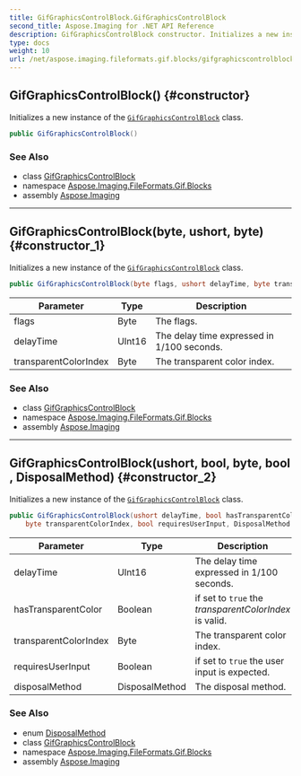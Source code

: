 ```yaml
---
title: GifGraphicsControlBlock.GifGraphicsControlBlock
second_title: Aspose.Imaging for .NET API Reference
description: GifGraphicsControlBlock constructor. Initializes a new instance of the GifGraphicsControlBlock class
type: docs
weight: 10
url: /net/aspose.imaging.fileformats.gif.blocks/gifgraphicscontrolblock/gifgraphicscontrolblock/
---
```

## GifGraphicsControlBlock() {#constructor}

Initializes a new instance of the [`GifGraphicsControlBlock`](../) class.

```csharp
public GifGraphicsControlBlock()
```

### See Also

* class [GifGraphicsControlBlock](../)
* namespace [Aspose.Imaging.FileFormats.Gif.Blocks](../../gifgraphicscontrolblock/)
* assembly [Aspose.Imaging](../../../)

---

## GifGraphicsControlBlock(byte, ushort, byte) {#constructor_1}

Initializes a new instance of the [`GifGraphicsControlBlock`](../) class.

```csharp
public GifGraphicsControlBlock(byte flags, ushort delayTime, byte transparentColorIndex)
```

| Parameter | Type | Description |
| --- | --- | --- |
| flags | Byte | The flags. |
| delayTime | UInt16 | The delay time expressed in 1/100 seconds. |
| transparentColorIndex | Byte | The transparent color index. |

### See Also

* class [GifGraphicsControlBlock](../)
* namespace [Aspose.Imaging.FileFormats.Gif.Blocks](../../gifgraphicscontrolblock/)
* assembly [Aspose.Imaging](../../../)

---

## GifGraphicsControlBlock(ushort, bool, byte, bool, DisposalMethod) {#constructor_2}

Initializes a new instance of the [`GifGraphicsControlBlock`](../) class.

```csharp
public GifGraphicsControlBlock(ushort delayTime, bool hasTransparentColor, 
    byte transparentColorIndex, bool requiresUserInput, DisposalMethod disposalMethod)
```

| Parameter | Type | Description |
| --- | --- | --- |
| delayTime | UInt16 | The delay time expressed in 1/100 seconds. |
| hasTransparentColor | Boolean | if set to `true` the *transparentColorIndex* is valid. |
| transparentColorIndex | Byte | The transparent color index. |
| requiresUserInput | Boolean | if set to `true` the user input is expected. |
| disposalMethod | DisposalMethod | The disposal method. |

### See Also

* enum [DisposalMethod](../../../aspose.imaging.fileformats.gif/disposalmethod/)
* class [GifGraphicsControlBlock](../)
* namespace [Aspose.Imaging.FileFormats.Gif.Blocks](../../gifgraphicscontrolblock/)
* assembly [Aspose.Imaging](../../../)


